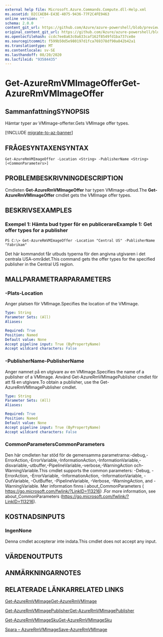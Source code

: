 ```yaml
---
external help file: Microsoft.Azure.Commands.Compute.dll-Help.xml
ms.assetid: D2CCAEB4-E43E-4075-9436-77F2C4FE9463
online version: ''
schema: 2.0.0
content_git_url: https://github.com/Azure/azure-powershell/blob/preview/src/ResourceManager/Compute/Stack/Commands.Compute/help/Get-AzureRmVMImageOffer.md
original_content_git_url: https://github.com/Azure/azure-powershell/blob/preview/src/ResourceManager/Compute/Stack/Commands.Compute/help/Get-AzureRmVMImageOffer.md
ms.openlocfilehash: ccdc7ee8a63c0a633caf162f8549fd1ba737ce8e
ms.sourcegitcommit: f599b50d5e980197d1fca769378df90a842b42a1
ms.translationtype: MT
ms.contentlocale: sv-SE
ms.lasthandoff: 08/20/2020
ms.locfileid: "93584435"
---
```

# <span data-ttu-id="0c899-101">Get-AzureRmVMImageOffer</span><span class="sxs-lookup"><span data-stu-id="0c899-101">Get-AzureRmVMImageOffer</span></span>

## <span data-ttu-id="0c899-102">Sammanfattning</span><span class="sxs-lookup"><span data-stu-id="0c899-102">SYNOPSIS</span></span>
<span data-ttu-id="0c899-103">Hämtar typer av VMImage-offerter.</span><span class="sxs-lookup"><span data-stu-id="0c899-103">Gets VMImage offer types.</span></span>

[!INCLUDE [migrate-to-az-banner](../../includes/migrate-to-az-banner.md)]

## <span data-ttu-id="0c899-104">FRÅGESYNTAXEN</span><span class="sxs-lookup"><span data-stu-id="0c899-104">SYNTAX</span></span>

```
Get-AzureRmVMImageOffer -Location <String> -PublisherName <String> [<CommonParameters>]
```

## <span data-ttu-id="0c899-105">PROBLEMBESKRIVNING</span><span class="sxs-lookup"><span data-stu-id="0c899-105">DESCRIPTION</span></span>
<span data-ttu-id="0c899-106">Cmdleten **Get-AzureRmVMImageOffer** har typen VMImage-utbud.</span><span class="sxs-lookup"><span data-stu-id="0c899-106">The **Get-AzureRmVMImageOffer** cmdlet gets the VMImage offer types.</span></span>

## <span data-ttu-id="0c899-107">BESKRIVS</span><span class="sxs-lookup"><span data-stu-id="0c899-107">EXAMPLES</span></span>

### <span data-ttu-id="0c899-108">Exempel 1: Hämta bud typer för en publicerare</span><span class="sxs-lookup"><span data-stu-id="0c899-108">Example 1: Get offer types for a publisher</span></span>
```
PS C:\> Get-AzureRmVMImageOffer -Location "Central US" -PublisherName "Fabrikam"
```

<span data-ttu-id="0c899-109">Det här kommandot får utbuds typerna för den angivna utgivaren i det centrala USA-området.</span><span class="sxs-lookup"><span data-stu-id="0c899-109">This command gets the offer types for the specified publisher in the Central US region.</span></span>

## <span data-ttu-id="0c899-110">MALLPARAMETRAR</span><span class="sxs-lookup"><span data-stu-id="0c899-110">PARAMETERS</span></span>

### <span data-ttu-id="0c899-111">-Plats</span><span class="sxs-lookup"><span data-stu-id="0c899-111">-Location</span></span>
<span data-ttu-id="0c899-112">Anger platsen för VMImage.</span><span class="sxs-lookup"><span data-stu-id="0c899-112">Specifies the location of the VMImage.</span></span>

```yaml
Type: String
Parameter Sets: (All)
Aliases: 

Required: True
Position: Named
Default value: None
Accept pipeline input: True (ByPropertyName)
Accept wildcard characters: False
```

### <span data-ttu-id="0c899-113">-PublisherName</span><span class="sxs-lookup"><span data-stu-id="0c899-113">-PublisherName</span></span>
<span data-ttu-id="0c899-114">Anger namnet på en utgivare av en VMImage.</span><span class="sxs-lookup"><span data-stu-id="0c899-114">Specifies the name of a publisher of a VMImage.</span></span>
<span data-ttu-id="0c899-115">Använd Get-AzureRmVMImagePublisher cmdlet för att få en utgivare.</span><span class="sxs-lookup"><span data-stu-id="0c899-115">To obtain a publisher, use the Get-AzureRmVMImagePublisher cmdlet.</span></span>

```yaml
Type: String
Parameter Sets: (All)
Aliases: 

Required: True
Position: Named
Default value: None
Accept pipeline input: True (ByPropertyName)
Accept wildcard characters: False
```

### <span data-ttu-id="0c899-116">CommonParameters</span><span class="sxs-lookup"><span data-stu-id="0c899-116">CommonParameters</span></span>
<span data-ttu-id="0c899-117">Den här cmdleten har stöd för de gemensamma parametrarna:-debug,-ErrorAction,-ErrorVariable,-InformationAction,-InformationVariable,-disvariable,-utbuffer,-PipelineVariable,-verbose,-WarningAction och-WarningVariable.</span><span class="sxs-lookup"><span data-stu-id="0c899-117">This cmdlet supports the common parameters: -Debug, -ErrorAction, -ErrorVariable, -InformationAction, -InformationVariable, -OutVariable, -OutBuffer, -PipelineVariable, -Verbose, -WarningAction, and -WarningVariable.</span></span> <span data-ttu-id="0c899-118">Mer information finns i about_CommonParameters ( https://go.microsoft.com/fwlink/?LinkID=113216) .</span><span class="sxs-lookup"><span data-stu-id="0c899-118">For more information, see about_CommonParameters (https://go.microsoft.com/fwlink/?LinkID=113216).</span></span>

## <span data-ttu-id="0c899-119">KOSTNADS</span><span class="sxs-lookup"><span data-stu-id="0c899-119">INPUTS</span></span>

### <span data-ttu-id="0c899-120">Ingen</span><span class="sxs-lookup"><span data-stu-id="0c899-120">None</span></span>
<span data-ttu-id="0c899-121">Denna cmdlet accepterar inte indata.</span><span class="sxs-lookup"><span data-stu-id="0c899-121">This cmdlet does not accept any input.</span></span>

## <span data-ttu-id="0c899-122">VÄRDEN</span><span class="sxs-lookup"><span data-stu-id="0c899-122">OUTPUTS</span></span>

## <span data-ttu-id="0c899-123">ANMÄRKNINGAR</span><span class="sxs-lookup"><span data-stu-id="0c899-123">NOTES</span></span>

## <span data-ttu-id="0c899-124">RELATERADE LÄNKAR</span><span class="sxs-lookup"><span data-stu-id="0c899-124">RELATED LINKS</span></span>

[<span data-ttu-id="0c899-125">Get-AzureRmVMImage</span><span class="sxs-lookup"><span data-stu-id="0c899-125">Get-AzureRmVMImage</span></span>](./Get-AzureRmVMImage.md)

[<span data-ttu-id="0c899-126">Get-AzureRmVMImagePublisher</span><span class="sxs-lookup"><span data-stu-id="0c899-126">Get-AzureRmVMImagePublisher</span></span>](./Get-AzureRmVMImagePublisher.md)

[<span data-ttu-id="0c899-127">Get-AzureRmVMImageSku</span><span class="sxs-lookup"><span data-stu-id="0c899-127">Get-AzureRmVMImageSku</span></span>](./Get-AzureRmVMImageSku.md)

[<span data-ttu-id="0c899-128">Spara – AzureRmVMImage</span><span class="sxs-lookup"><span data-stu-id="0c899-128">Save-AzureRmVMImage</span></span>](./Save-AzureRmVMImage.md)


